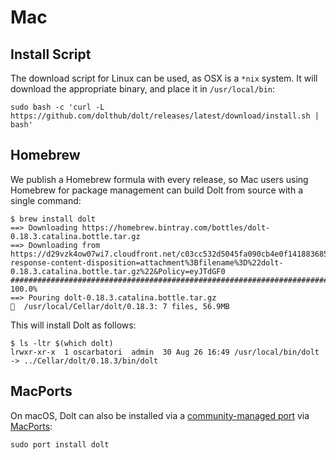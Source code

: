 # Mac

## Install Script

The download script for Linux can be used, as OSX is a `*nix` system. It will download the appropriate binary, and place it in `/usr/local/bin`:

```
sudo bash -c 'curl -L https://github.com/dolthub/dolt/releases/latest/download/install.sh | bash'
```

## Homebrew

We publish a Homebrew formula with every release, so Mac users using Homebrew for package management can build Dolt from source with a single command:

```
$ brew install dolt
==> Downloading https://homebrew.bintray.com/bottles/dolt-0.18.3.catalina.bottle.tar.gz
==> Downloading from https://d29vzk4ow07wi7.cloudfront.net/c03cc532d5045fa090cb4e0f141883685de3765bf1d221e400c750b3ae89e328?response-content-disposition=attachment%3Bfilename%3D%22dolt-0.18.3.catalina.bottle.tar.gz%22&Policy=eyJTdGF0
######################################################################## 100.0%
==> Pouring dolt-0.18.3.catalina.bottle.tar.gz
🍺  /usr/local/Cellar/dolt/0.18.3: 7 files, 56.9MB
```

This will install Dolt as follows:

```
$ ls -ltr $(which dolt)
lrwxr-xr-x  1 oscarbatori  admin  30 Aug 26 16:49 /usr/local/bin/dolt -> ../Cellar/dolt/0.18.3/bin/dolt
```

## MacPorts

On macOS, Dolt can also be installed via a [community-managed port](https://ports.macports.org/port/dolt/) via [MacPorts](https://www.macports.org):

```
sudo port install dolt
```
